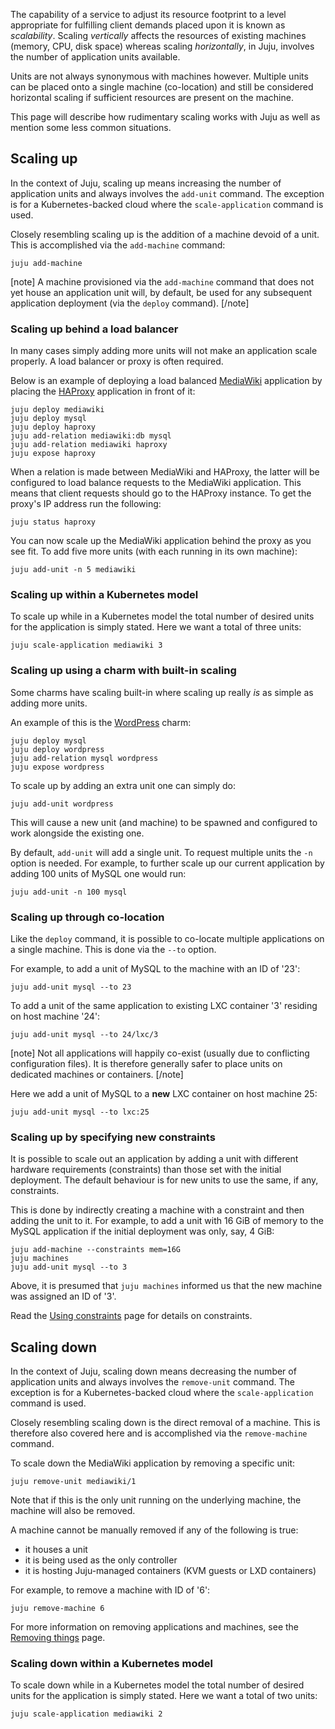 <!--
Todo:
- More direction ito how users discover "built-in scaling" (e.g. the store is not clear on wordpress)
- Write a tutorial on Kubernetes scaling
-->

The capability of a service to adjust its resource footprint to a level appropriate for fulfilling client demands placed upon it is known as *scalability*. Scaling *vertically* affects the resources of existing machines (memory, CPU, disk space) whereas scaling *horizontally*, in Juju, involves the number of application units available.

Units are not always synonymous with machines however. Multiple units can be placed onto a single machine (co-location) and still be considered horizontal scaling if sufficient resources are present on the machine.

This page will describe how rudimentary scaling works with Juju as well as mention some less common situations.

<h2 id="heading--scaling-up">Scaling up</h2>

In the context of Juju, scaling up means increasing the number of application units and always involves the `add-unit` command. The exception is for a Kubernetes-backed cloud where the `scale-application` command is used.

Closely resembling scaling up is the addition of a machine devoid of a unit. This is accomplished via the `add-machine` command:

``` text
juju add-machine
```

[note]
A machine provisioned via the `add-machine` command that does not yet house an application unit will, by default, be used for any subsequent application deployment (via the `deploy` command).
[/note]

<h3 id="heading--scaling-up-behind-a-load-balancer">Scaling up behind a load balancer</h3>

In many cases simply adding more units will not make an application scale properly. A load balancer or proxy is often required.

Below is an example of deploying a load balanced [MediaWiki](https://jujucharms.com/mediawiki) application by placing the [HAProxy](https://jujucharms.com/haproxy) application in front of it:

``` text
juju deploy mediawiki
juju deploy mysql
juju deploy haproxy
juju add-relation mediawiki:db mysql
juju add-relation mediawiki haproxy
juju expose haproxy
```

When a relation is made between MediaWiki and HAProxy, the latter will be configured to load balance requests to the MediaWiki application. This means that client requests should go to the HAProxy instance. To get the proxy's IP address run the following:

``` text
juju status haproxy
```

You can now scale up the MediaWiki application behind the proxy as you see fit. To add five more units (with each running in its own machine):

``` text
juju add-unit -n 5 mediawiki
```

<h3 id="heading--scaling-up-within-a-kubernetes-model">Scaling up within a Kubernetes model</h3>

To scale up while in a Kubernetes model the total number of desired units for the application is simply stated. Here we want a total of three units:

``` text
juju scale-application mediawiki 3
```

<h3 id="heading--scaling-up-using-a-charm-with-built-in-scaling">Scaling up using a charm with built-in scaling</h3>

Some charms have scaling built-in where scaling up really *is* as simple as adding more units.

An example of this is the [WordPress](https://jujucharms.com/wordpress) charm:

``` text
juju deploy mysql
juju deploy wordpress
juju add-relation mysql wordpress
juju expose wordpress
```

To scale up by adding an extra unit one can simply do:

``` text
juju add-unit wordpress
```

This will cause a new unit (and machine) to be spawned and configured to work alongside the existing one.

By default, `add-unit` will add a single unit. To request multiple units the `-n` option is needed. For example, to further scale up our current application by adding 100 units of MySQL one would run:

``` text
juju add-unit -n 100 mysql
```

<h3 id="heading--scaling-up-through-co-location">Scaling up through co-location</h3>

Like the `deploy` command, it is possible to co-locate multiple applications on a single machine. This is done via the `--to` option.

For example, to add a unit of MySQL to the machine with an ID of '23':

``` text
juju add-unit mysql --to 23
```

To add a unit of the same application to existing LXC container '3' residing on host machine '24':

``` text
juju add-unit mysql --to 24/lxc/3
```

[note]
Not all applications will happily co-exist (usually due to conflicting configuration files). It is therefore generally safer to place units on dedicated machines or containers.
[/note]

Here we add a unit of MySQL to a **new** LXC container on host machine 25:

``` text
juju add-unit mysql --to lxc:25
```

<h3 id="heading--scaling-up-by-specifying-new-constraints">Scaling up by specifying new constraints</h3>

It is possible to scale out an application by adding a unit with different hardware requirements (constraints) than those set with the initial deployment. The default behaviour is for new units to use the same, if any, constraints.

This is done by indirectly creating a machine with a constraint and then adding the unit to it. For example, to add a unit with 16 GiB of memory to the MySQL application if the initial deployment was only, say, 4 GiB:

``` text
juju add-machine --constraints mem=16G
juju machines
juju add-unit mysql --to 3
```

Above, it is presumed that `juju machines` informed us that the new machine was assigned an ID of '3'.

Read the [Using constraints](/t/using-constraints/1060) page for details on constraints.

<h2 id="heading--scaling-down">Scaling down</h2>

In the context of Juju, scaling down means decreasing the number of application units and always involves the `remove-unit` command. The exception is for a Kubernetes-backed cloud where the `scale-application` command is used.

Closely resembling scaling down is the direct removal of a machine. This is therefore also covered here and is accomplished via the `remove-machine` command.

To scale down the MediaWiki application by removing a specific unit:

``` text
juju remove-unit mediawiki/1
```

Note that if this is the only unit running on the underlying machine, the machine will also be removed.

A machine cannot be manually removed if any of the following is true:

-   it houses a unit
-   it is being used as the only controller
-   it is hosting Juju-managed containers (KVM guests or LXD containers)

For example, to remove a machine with ID of '6':

``` text
juju remove-machine 6
```

For more information on removing applications and machines, see the [Removing things](/t/removing-things/1063) page.

<h3 id="heading--scaling-down-within-a-kubernetes-model">Scaling down within a Kubernetes model</h3>

To scale down while in a Kubernetes model the total number of desired units for the application is simply stated. Here we want a total of two units:

``` text
juju scale-application mediawiki 2
```

<!-- LINKS -->
